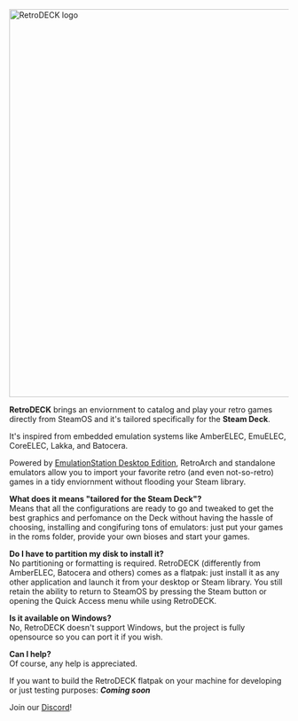 <img src="https://github.com/XargonWan/RetroDECK/blob/main/res/logo.png?raw=true" alt="RetroDECK logo" width="700"/>

**RetroDECK** brings an enviornment to catalog and play your retro games directly from SteamOS and it's tailored specifically for the **Steam Deck**.

It's inspired from embedded emulation systems like AmberELEC, EmuELEC, CoreELEC, Lakka, and Batocera.

Powered by [EmulationStation Desktop Edition](https://es-de.org), RetroArch and standalone emulators allow you to import your favorite retro (and even not-so-retro) games in a tidy enviornment without flooding your Steam library.

**What does it means "tailored for the Steam Deck"?**\
Means that all the configurations are ready to go and tweaked to get the best graphics and perfomance on the Deck without having the hassle of choosing, installing and congifuring tons of emulators: just put your games in the roms folder, provide your own bioses and start your games.

**Do I have to partition my disk to install it?**\
No partitioning or formatting is required. RetroDECK (differently from AmberELEC, Batocera and others) comes as a flatpak: just install it as any other application and launch it from your desktop or Steam library. You still retain the ability to return to SteamOS by pressing the Steam button or opening the Quick Access menu while using RetroDECK.

**Is it available on Windows?**\
No, RetroDECK doesn't support Windows, but the project is fully opensource so you can port it if you wish.

**Can I help?**\
Of course, any help is appreciated.

If you want to build the RetroDECK flatpak on your machine for developing or just testing purposes:
***Coming soon***

Join our [Discord](https://discord.gg/Dz3szYsP8g)!
